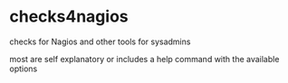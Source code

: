 # checks4nagios
checks for Nagios and other tools for sysadmins

most are self explanatory or includes a help command with the available options


